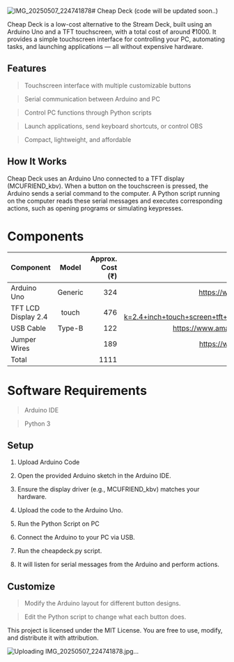 ![IMG_20250507_224741878](https://github.com/user-attachments/assets/aa530617-dda5-44c8-bb6c-a26063da49c6)# Cheap Deck (code will be updated soon..)

Cheap Deck is a low-cost alternative to the Stream Deck, built using an Arduino Uno and a TFT touchscreen, with a total cost of around ₹1000.
It provides a simple touchscreen interface for controlling your PC, automating tasks, and launching applications — all without expensive hardware.

## Features

> Touchscreen interface with multiple customizable buttons

> Serial communication between Arduino and PC

> Control PC functions through Python scripts

> Launch applications, send keyboard shortcuts, or control OBS

> Compact, lightweight, and affordable

## How It Works

Cheap Deck uses an Arduino Uno connected to a TFT display (MCUFRIEND_kbv).
When a button on the touchscreen is pressed, the Arduino sends a serial command to the computer.
A Python script running on the computer reads these serial messages and executes corresponding actions, such as opening programs or simulating keypresses.

# Components
| Component | Model | Approx. Cost (₹) | link |
|:------------|:-------------:|-------------:|-------------:|
| Arduino Uno | Generic | 324 | https://www.amazon.in/s?k=ardiuno+uno |
| TFT LCD Display	2.4 | touch | 476 |https://www.amazon.in/s?k=2.4+inch+touch+screen+tft+display+shield+for+arduino+uno |
| USB Cable | Type-B | 122 | https://www.amazon.in/s?k=USB+Cable+Type-B |
| Jumper Wires |  | 189 | https://www.amazon.in/s?k=jumber+wire |
| Total |  | 1111  | |



# Software Requirements

> Arduino IDE

> Python 3

## Setup

1. Upload Arduino Code

2. Open the provided Arduino sketch in the Arduino IDE.

3. Ensure the display driver (e.g., MCUFRIEND_kbv) matches your hardware.

4. Upload the code to the Arduino Uno.

5. Run the Python Script on PC

6. Connect the Arduino to your PC via USB.


7. Run the cheapdeck.py script.

8. It will listen for serial messages from the Arduino and perform actions.

## Customize

> Modify the Arduino layout for different button designs.

> Edit the Python script to change what each button does.

This project is licensed under the MIT License.
You are free to use, modify, and distribute it with attribution.

![Uploading IMG_20250507_224741878.jpg…]()
